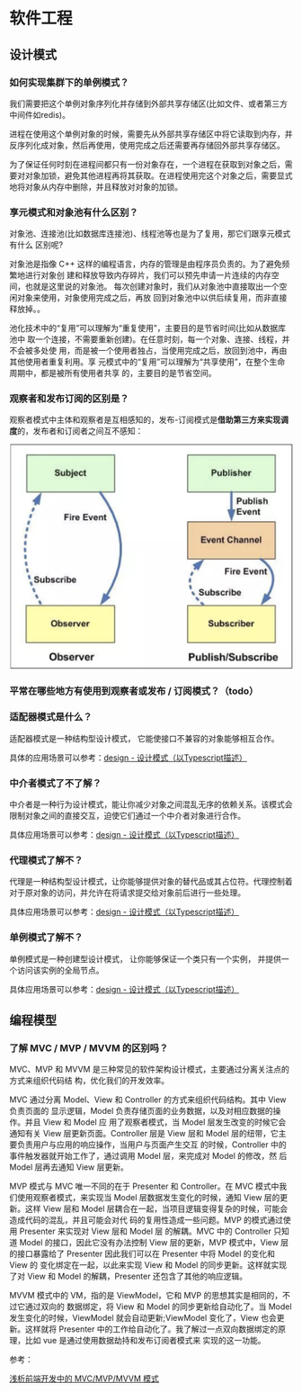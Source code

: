 # 软件工程

## 设计模式

### 如何实现集群下的单例模式？

我们需要把这个单例对象序列化并存储到外部共享存储区(比如文件、或者第三方中间件如redis)。

进程在使用这个单例对象的时候，需要先从外部共享存储区中将它读取到内存，并反序列化成对象，然后再使用，使用完成之后还需要再存储回外部共享存储区。

为了保证任何时刻在进程间都只有一份对象存在，一个进程在获取到对象之后，需要对对象加锁，避免其他进程再将其获取。在进程使用完这个对象之后，需要显式地将对象从内存中删除，并且释放对对象的加锁。


### 享元模式和对象池有什么区别？

对象池、连接池(比如数据库连接池)、线程池等也是为了复用，那它们跟享元模式有什么
区别呢?

对象池是指像 C++ 这样的编程语言，内存的管理是由程序员负责的。为了避免频繁地进行对象创 建和释放导致内存碎片，我们可以预先申请一片连续的内存空间，也就是这里说的对象池。 每次创建对象时，我们从对象池中直接取出一个空闲对象来使用，对象使用完成之后，再放 回到对象池中以供后续复用，而非直接释放掉。。

池化技术中的“复用”可以理解为“重复使用”，主要目的是节省时间(比如从数据库池中
取一个连接，不需要重新创建)。在任意时刻，每一个对象、连接、线程，并不会被多处使
用，而是被一个使用者独占，当使用完成之后，放回到池中，再由其他使用者重复利用。享
元模式中的“复用”可以理解为“共享使用”，在整个生命周期中，都是被所有使用者共享
的，主要目的是节省空间。

### 观察者和发布订阅的区别是？

观察者模式中主体和观察者是互相感知的，发布-订阅模式是**借助第三方来实现调度**的，发布者和订阅者之间互不感知：

<img src="https://raw.githubusercontent.com/brizer/graph-bed/master/img/20190710190123.png"/>

### 平常在哪些地方有使用到观察者或发布 / 订阅模式？（todo）


### 适配器模式是什么？

适配器模式是一种结构型设计模式， 它能使接口不兼容的对象能够相互合作。

具体的应用场景可以参考：[design - 设计模式（以Typescript描述）](https://omnipotent-front-end.github.io/-Design-Patterns-Typescript/#/adapter/index?id=%e5%ba%94%e7%94%a8%e5%9c%ba%e6%99%af)


### 中介者模式了不了解？

中介者是一种行为设计模式，能让你减少对象之间混乱无序的依赖关系。该模式会限制对象之间的直接交互，迫使它们通过一个中介者对象进行合作。

具体应用场景可以参考：[design - 设计模式（以Typescript描述）](https://omnipotent-front-end.github.io/-Design-Patterns-Typescript/#/mediator/index?id=_1%e3%80%81%e6%95%b0%e6%8d%ae%e7%8a%b6%e6%80%81%e7%ae%a1%e7%90%86)

### 代理模式了解不？

代理是一种结构型设计模式，让你能够提供对象的替代品或其占位符。代理控制着对于原对象的访问，并允许在将请求提交给对象前后进行一些处理。

具体应用场景可以参考：[design - 设计模式（以Typescript描述）](https://omnipotent-front-end.github.io/-Design-Patterns-Typescript/#/proxy/index?id=%e5%ba%94%e7%94%a8%e5%9c%ba%e6%99%af)


### 单例模式了解不？

单例模式是一种创建型设计模式， 让你能够保证一个类只有一个实例， 并提供一个访问该实例的全局节点。

具体应用场景可以参考：[design - 设计模式（以Typescript描述）](https://omnipotent-front-end.github.io/-Design-Patterns-Typescript/#/singleton/index?id=%e5%ba%94%e7%94%a8%e5%9c%ba%e6%99%af)



## 编程模型

### 了解 MVC / MVP / MVVM 的区别吗？

MVC、MVP 和 MVVM 是三种常见的软件架构设计模式，主要通过分离关注点的方式来组织代码结 构，优化我们的开发效率。

MVC 通过分离 Model、View 和 Controller 的方式来组织代码结构。其中 View 负责页面的 显示逻辑，Model 负责存储页面的业务数据，以及对相应数据的操作。并且 View 和 Model 应 用了观察者模式，当 Model 层发生改变的时候它会通知有关 View 层更新页面。Controller 层是 View 层和 Model 层的纽带，它主要负责用户与应用的响应操作，当用户与页面产生交互 的时候，Controller 中的事件触发器就开始工作了，通过调用 Model 层，来完成对 Model 的修改，然 后 Model 层再去通知 View 层更新。

MVP 模式与 MVC 唯一不同的在于 Presenter 和 Controller。在 MVC 模式中我们使用观察者模式，来实现当 Model 层数据发生变化的时候，通知 View 层的更新。这样 View 层和 Model 层耦合在一起，当项目逻辑变得复杂的时候，可能会造成代码的混乱，并且可能会对代 码的复用性造成一些问题。MVP 的模式通过使用 Presenter 来实现对 View 层和 Model 层 的解耦。MVC 中的
Controller 只知道 Model 的接口，因此它没有办法控制 View 层的更新，MVP 模式中，View 层的接口暴露给了 Presenter 因此我们可以在 Presenter 中将 Model 的变化和 View 的 变化绑定在一起，以此来实现 View 和 Model 的同步更新。这样就实现了对 View 和 Model 的解耦，Presenter 还包含了其他的响应逻辑。

MVVM 模式中的 VM，指的是 ViewModel，它和 MVP 的思想其实是相同的，不过它通过双向的 数据绑定，将 View 和 Model 的同步更新给自动化了。当 Model 发生变化的时候，ViewModel 就会自动更新;ViewModel 变化了，View 也会更新。这样就将 Presenter 中的工作给自动化了。我了解过一点双向数据绑定的原理，比如 vue 是通过使用数据劫持和发布订阅者模式来 实现的这一功能。


参考：

[浅析前端开发中的 MVC/MVP/MVVM 模式](https://juejin.cn/post/6844903480126078989)

